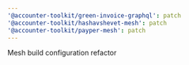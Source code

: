```yaml
---
'@accounter-toolkit/green-invoice-graphql': patch
'@accounter-toolkit/hashavshevet-mesh': patch
'@accounter-toolkit/payper-mesh': patch
---
```


Mesh build configuration refactor
